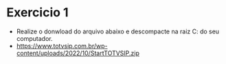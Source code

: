 #   Exercicio 1
- Realize o donwload do arquivo abaixo e descompacte na raiz C: do seu computador.
- https://www.totvsip.com.br/wp-content/uploads/2022/10/StartTOTVSIP.zip

